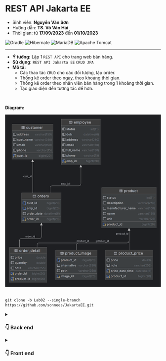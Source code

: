 # REST API Jakarta EE
- Sinh viên: **Nguyễn Văn Sơn**
- Hướng dẫn: **TS. Võ Văn Hải**
- Thời gian: từ **17/09/2023**  đến **01/10/2023**

![Gradle](https://img.shields.io/badge/Gradle-02303A.svg?style=for-the-badge&logo=Gradle&logoColor=black)
![Hibernate](https://img.shields.io/badge/Hibernate-59666C?style=for-the-badge&logo=Hibernate&logoColor=white)
![MariaDB](https://img.shields.io/badge/MariaDB-003545?style=for-the-badge&logo=mariadb&logoColor=black)
![Apache Tomcat](https://img.shields.io/badge/apache%20tomcat-%23F8DC75.svg?style=for-the-badge&logo=apache-tomcat&logoColor=black)

  <hr>

- **Ý tưởng:** Lập 1 `REST API` cho trang web bán hàng. <br>
- **Sử dụng:** `REST API Jakarta EE`  `CRUD JPA` <br>
- **Mô tả:** <br>
  - Các thao tác  `CRUD` cho các đối tượng, lập order. <br>
  - Thống kê order theo ngày, theo khoảng thời gian.<br>
  - Thống kê order theo nhân viên bán hàng trong 1 khoảng thời gian.<br>
  - Tạo giao diện đển tương tác dể hơn.
<br>

**Diagram:**

  ![ERD](/img/ERD_lab02.png)
<br> <br>
```git
git clone -b Lab02 --single-branch https://github.com/sonnees/JakartaEE.git
```

<details>
  <summary><h3>👇 Back end</h3> </summary>
  <hr>
  
# BACK-END

## 1. Product:
  > GET <br>
  >> .../api/Product  <br>
  >> .../api/Product/{id}  <br>
  >>.../api/Product/{x}-{y}  <br>

  > POST <br>
  >> .../api/Product  <br>
  >> .../api/Product/add-list  <br>

  > PUT <br>
  >> .../api/Product/{id}  <br>
  >> .../api/Product/{id}/update-field  <br>

  >DELETE <br>
  >> .../api/Product/{id}  <br>
  >> .../api/Product/delete-multiple  <br>

## 2. ProductPrice:
  >GET <br>
  >> .../api/ProductPrice/{product_id}  <br>
  >> .../api/ProductPrice/{product_id}/{x}-{y}  <br>

  >POST <br>
  >> .../api/ProductPrice  <br>
  >> .../api/ProductPrice/add-list  <br>

  > PUT <br>
  >> .../api/ProductPrice/{product_id}/update-field  <br>

  >DELETE <br>
  >> .../api/Product  <br>
  >> .../api/Product/delete-multiple  <br>

## 3. ProductImage:
  > GET <br>
  >> .../api/ProductImage  <br>
  >> .../api/ProductImage/{id}  <br>

  > POST <br>
  >> .../api/ProductImage  <br>
  >> .../api/ProductImage/add-list  <br>

  > PUT <br>
  >> .../api/ProductImage/{id}  <br>
  >> .../api/ProductImage/{id}/update-field  <br>

  >DELETE <br>
  >> .../api/ProductImage/{id}  <br>
  >> .../api/ProductImage/delete-multiple  <br>

## 4. Customer:
  > GET <br>
  >> .../api/Customer  <br>
  >> .../api/Customer/{id}  <br>
  >> .../api/Customer/{x}-{y}  <br>

  > POST <br>
  >> .../api/Customer  <br>
  >> .../api/Customer/add-list  <br>

  > PUT <br>
  >> .../api/Customer/{id}  <br>
  >> .../api/Customer/{id}/update-field  <br>

  >DELETE <br>
  >> .../api/Customer/{id}  <br>
  >> .../api/Customer/delete-multiple  <br>

## 5. Employee:
  > GET <br>
  >> .../api/Employee  <br>
  >> .../api/Employee/{id}  <br>
  >> .../api/Employee/{x}-{y}  <br>

  > POST <br>
  >> .../api/Employee  <br>
  >> .../api/Employee/add-list  <br>

  > PUT <br>
  >> .../api/Employee/{id}  <br>
  >> .../api/Employee/{id}/update-field  <br>

  >DELETE <br>
  >> .../api/Employee/{id}  <br>
  >> .../api/Employee/delete-multiple  <br>

## 6. Orders:
  > GET <br>
  >> .../api/Orders  <br>
  >> .../api/Orders/{id}  <br>
  >> .../api/Orders/{x}-{y}  <br>
   
  > POST <br>
  >> .../api/Orders  <br>
  >> .../api/Orders/add-list  <br>
  >> .../api/Orders/Anal-Year-Month-Day  <br>
  >> .../api/Orders/Anal-Years-Months  <br>
   
  > PUT <br>
  >> .../api/Orders/{id}  <br>
  >> .../api/Orders/{id}/update-field  <br>

  > DELETE <br>
  >> .../api/Orders/{id}  <br>
  >> .../api/Orders/delete-multiple  <br>

## 7. OrderDetail:
  > GET <br>
  >> .../api/OrderDetail/{id}  <br>

  > POST <br>
  >> .../api/Orders  <br>
  >> .../api/Orders/add-list  <br>

  > PUT <br>
  >> .../api/Orders/{id}  <br>
  >> .../api/Orders/{id}/update-field  <br>

  > DELETE <br>
  >> .../api/Orders/{id}  <br>
  >> .../api/Orders/delete-multiple  <br>
</details>

<details>
  <summary><h3>👇 Front end </h3> </summary>
  <hr>
  
# FRONT-END 
 
- Ý tưởng: Tạo giao diện trang web bán hàng. <br>
- Sử dụng: `Servlet Jakarta EE` <br>
- Mô tả:<br>
  > Chạy song song với phần backend ở trên để lấy dữ liệu <br>
  > Role Admin: `CRUD` các đối tượng, thống kê <br>
  > Role User: xem sản phẩm, bỏ sản phẩm vào giỏ hàng
</details>







